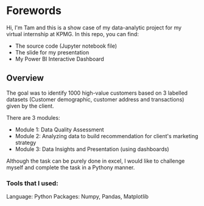 # Forewords
Hi, I'm Tam and this is a show case of my data-analytic project for my virtual internship at KPMG.
In this repo, you can find:
- The source code (Jupyter notebook file)
- The slide for my presentation
- My Power BI Interactive Dashboard

## Overview
The goal was to identify  1000 high-value customers based on 3 labelled datasets (Customer demographic, customer address and transactions) given by the client.

There are 3 modules:
- Module 1: Data Quality Assessment
- Module 2: Analyzing data to build recommendation for client's marketing strategy
- Module 3: Data Insights and Presentation (using dashboards)

Although the task can be purely done in excel, I would like to challenge myself and complete the task in a Pythony manner.

### Tools that I used:
Language: Python
Packages: Numpy, Pandas, Matplotlib
